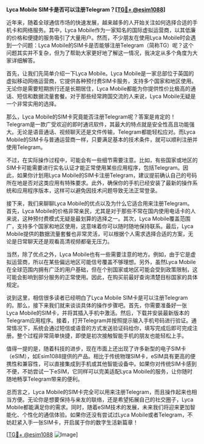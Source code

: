 **Lyca Mobile SIM卡是否可以注册Telegram？[[TG💪+ @esim1088](https://t.me/s/esim1088)]**

近年来，随着全球通信市场的快速发展，越来越多的人开始关注如何选择合适的手机卡和网络服务。其中，Lyca Mobile作为一家知名的国际虚拟运营商，以其低廉的价格和便捷的服务吸引了大量用户。然而，不少朋友在使用Lyca Mobile时会遇到一个问题：Lyca Mobile的SIM卡是否能够注册Telegram（简称TG）呢？这个问题其实并不复杂，但为了帮助大家更好地了解这一情况，我决定从多个角度为大家详细解答。

首先，让我们先简单介绍一下Lyca Mobile。Lyca Mobile是一家总部位于英国的虚拟移动网络运营商，它提供各种预付费SIM卡服务，支持多个国家和地区使用。无论你是需要短期旅行还是长期居住，Lyca Mobile都能为你提供性价比极高的通话、短信和数据流量套餐。对于那些经常跨国交流的人来说，Lyca Mobile无疑是一个非常实用的选择。

那么，Lyca Mobile的SIM卡究竟能否注册Telegram呢？答案是肯定的！Telegram是一款广受欢迎的即时通讯软件，其最大的特点就是安全性高且功能强大。无论是语音通话、视频聊天还是文件传输，Telegram都能轻松应对。而Lyca Mobile的SIM卡与普通运营商一样，只要满足基本的技术条件，就可以顺利注册并使用Telegram。

不过，在实际操作过程中，可能会有一些细节需要注意。比如，有些国家或地区的SIM卡可能需要进行实名认证才能正常使用某些应用程序，包括Telegram。因此，如果你计划用Lyca Mobile的SIM卡注册Telegram，建议提前确认自己的号码所在地是否对这类应用有特殊要求。此外，确保你的手机已经安装了最新的操作系统和应用程序版本，这样可以避免因技术问题导致无法正常登录。

接下来，我们来聊聊Lyca Mobile的优点以及为什么它适合用来注册Telegram。首先，Lyca Mobile的价格非常亲民，尤其是对于那些不常在国内使用电话卡的人来说，这种预付费模式无疑是最划算的选择之一。其次，Lyca Mobile覆盖范围广，支持多个国家和地区使用，这意味着你可以随时随地保持联系。最后，Lyca Mobile提供的数据流量套餐也非常灵活，可以根据个人需求选择合适的方案，无论是日常聊天还是观看高清视频都毫无压力。

当然，除了优点之外，Lyca Mobile也有一些需要注意的地方。例如，由于它是虚拟运营商，所以在某些偏远地区可能信号覆盖不够理想。另外，虽然Lyca Mobile在全球范围内拥有广泛的用户基础，但在个别国家或地区可能会受到政策限制，这可能会影响到部分服务的正常使用。因此，在购买前最好查询清楚目标国家的具体规定。

说到这里，相信很多读者已经明白了Lyca Mobile SIM卡是可以注册Telegram的。那么，接下来我们就来谈谈具体的操作步骤吧。首先，你需要准备好一张Lyca Mobile的SIM卡，并将其插入手机中激活。然后，下载并安装最新版本的Telegram应用程序。接着，打开Telegram并按照提示输入手机号码进行验证。通常情况下，系统会通过短信或语音的方式发送验证码给你，填写完成后即可完成注册。整个过程非常简单快捷，即使是初次接触智能手机的朋友也能轻松上手。

值得一提的是，随着科技的进步，现在市面上还出现了许多新型的电子SIM卡（eSIM），如Esim1088提供的产品。相比于传统物理SIM卡，eSIM具有更高的便携性和兼容性，可以直接集成到手机或其他智能设备中。如果你对传统SIM卡感到不便，不妨尝试一下eSIM，它同样可以完美适配Lyca Mobile的服务，让你随时随地畅享Telegram带来的便利。

总而言之，Lyca Mobile的SIM卡完全可以用来注册Telegram，而且操作起来也相当方便。无论你是想要保持与亲友的联络，还是希望拓展自己的社交圈子，Lyca Mobile都能满足你的需求。同时，随着eSIM技术的发展，未来我们将迎来更加智能化、个性化的通信体验。如果你还没有尝试过Lyca Mobile或者Telegram，不妨赶紧入手一张SIM卡，开启属于你的数字生活新篇章！

[[TG💪+ @esim1088](https://t.me/s/esim1088) ![Image](https://i.postimg.cc/4NQfJmqS/Snipaste-2025-05-13-00-14-12.png)]